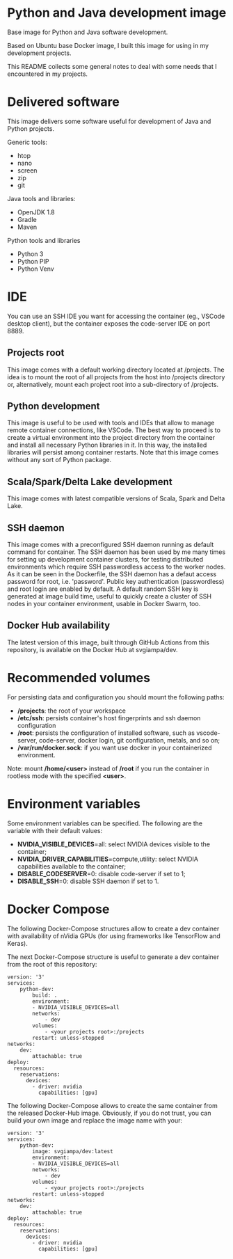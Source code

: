 # Python and Java development image
Base image for Python and Java software development.

Based on Ubuntu base Docker image, I built this image for using in my development projects.

This README collects some general notes to deal with some needs that I encountered in my projects.

# Delivered software
This image delivers some software useful for development of Java and Python projects.

Generic tools:
- htop
- nano
- screen
- zip
- git

Java tools and libraries:
- OpenJDK 1.8
- Gradle
- Maven

Python tools and libraries
- Python 3
- Python PIP
- Python Venv

# IDE
You can use an SSH IDE you want for accessing the container (eg., VSCode desktop client), but the container exposes the code-server IDE on port 8889.

## Projects root
This image comes with a default working directory located at /projects. The idea is to mount the root of all projects from the host into /projects directory or, alternatively, mount each project root into a sub-directory of /projects.

## Python development
This image is useful to be used with tools and IDEs that allow to manage remote container connections, like VSCode. The best way to proceed is to create a virtual environment into the project directory from the container and install all necessary Python libraries in it. In this way, the installed libraries will persist among container restarts. Note that this image comes without any sort of Python package.

## Scala/Spark/Delta Lake development
This image comes with latest compatible versions of Scala, Spark and Delta Lake.

## SSH daemon
This image comes with a preconfigured SSH daemon running as default command for container. The SSH daemon has been used by me many times for setting up development container clusters, for testing distributed environments which require SSH passwordless access to the worker nodes. As it can be seen in the Dockerfile, the SSH daemon has a defaut access password for root, i.e. 'password'. Public key authentication (passwordless) and root login are enabled by default. A default random SSH key is generated at image build time, useful to quickly create a cluster of SSH nodes in your container environment, usable in Docker Swarm, too. 

## Docker Hub availability
The latest version of this image, built through GitHub Actions from this repository, is available on the Docker Hub at svgiampa/dev.

# Recommended volumes
For persisting data and configuration you should mount the following paths:

- **/projects**: the root of your workspace
- **/etc/ssh**: persists container's host fingerprints and ssh daemon configuration
- **/root**: persists the configuration of installed software, such as vscode-server, code-server, docker login, git configuration, metals, and so on;
- **/var/run/docker.sock**: if you want use docker in your containerized environment.

Note: mount **/home/\<user\>** instead of **/root** if you run the container in rootless mode with the specified **\<user\>**.

# Environment variables
Some environment variables can be specified. The following are the variable with their default values:

- **NVIDIA_VISIBLE_DEVICES**=all: select NVIDIA devices visible to the container;
- **NVIDIA_DRIVER_CAPABILITIES**=compute,utility: select NVIDIA capabilities available to the container;
- **DISABLE_CODESERVER**=0: disable code-server if set to 1;
- **DISABLE_SSH**=0: disable SSH daemon if set to 1.

# Docker Compose
The following Docker-Compose structures allow to create a dev container with availability of nVidia GPUs (for using frameworks like TensorFlow and Keras).

The next Docker-Compose structure is useful to generate a dev container from the root of this repository:

    version: '3'
    services:
        python-dev:
            build: .
            environment:
            - NVIDIA_VISIBLE_DEVICES=all
            networks:
                - dev
            volumes:
                - <your projects root>:/projects
            restart: unless-stopped
    networks:
        dev:
            attachable: true
    deploy:
      resources:
        reservations:
          devices:
            - driver: nvidia
              capabilities: [gpu]

The following Docker-Compose allows to create the same container from the released Docker-Hub image. Obviously, if you do not trust, you can build your own image and replace the image name with your:

    version: '3'
    services:
        python-dev:
            image: svgiampa/dev:latest
            environment:
            - NVIDIA_VISIBLE_DEVICES=all
            networks:
                - dev
            volumes:
                - <your projects root>:/projects
            restart: unless-stopped
    networks:
        dev:
            attachable: true
    deploy:
      resources:
        reservations:
          devices:
            - driver: nvidia
              capabilities: [gpu]
